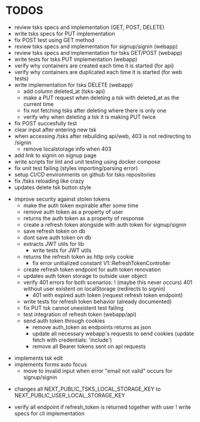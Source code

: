 # TODOS

* review tsks specs and implementation (GET, POST, DELETE)
* write tsks specs for PUT implementation
* fix POST test using GET method
* review tsks specs and implementation for signup/signin (webapp)
* review tsks specs and implementation for tsks GET/POST (webapp)
* write tests for tsks PUT implementation (webapp)
* verify why containers are created each time it is started (for api)
* verify why containers are duplicated each time it is started (for web tests)
* write implementation for tsks DELETE (webapp)
    * add column deleted_at (tsks-api)
    * make a PUT request when deleting a tsk with deleted_at as the current time
    * fix not fetching tsks after deleting where there is only one
    * verify why when deleting a tsk it is making PUT twice
* fix POST succesfully test
* clear input after entering new tsk
* when accessing /tsks after rebuilding api/web, 403 is not redirecting to /signin
    * remove localstorage info when 403
* add link to signin on signup page
* write scripts for lint and unit testing using docker compose
* fix unit test failing (styles importing/parsing error)
* setup CI/CD environments on github for tsks repositories
* fix /tsks reloading like crazy
* updates delete tsk button style
+ improve security against stolen tokens
    * make the auth token expirable after some time
    * remove auth token as a property of user
    * returns the auth token as a property of response
    * create a refresh token alongside with auth token for signup/signin
    * save refresh token on db
    * dont save auth token on db
    * extracts JWT utils for lib
        * write tests for JWT utils
    * returns the refresh token as http only cookie
        * fix error unitialized constant V1::RefreshTokenController
    * create refresh token endpoint for auth token renovation
    * updates auth token storage to outside user object
    * verify 401 errors for both scenarios:
        ! (maybe this never occurs) 401 without user existent on localStorage (redirects to signin)
        * 401 with expired auth token (request refresh token endpoint)
    * write tests for refresh token behavior (already documented)
    * fix PUT tsk cannot unexistent test failing
    - test integration of refresh token (webapp/api)
    - send auth token through cookies
        - remove auth_token as endpoints returns as json
        - update all necessary webapp's requests to send cookies (update fetch with credentials: 'include')
        - remove all Bearer tokens sent on api requests
- implements tsk edit
- implements forms auto focus
    -   move to invalid input when error "email not valid" occurs for signup/signin
* changes all NEXT_PUBLIC_TSKS_LOCAL_STORAGE_KEY to NEXT_PUBLIC_USER_LOCAL_STORAGE_KEY
- verify all endpoint if refresh_token is returned together with user
! write specs for cli implementation